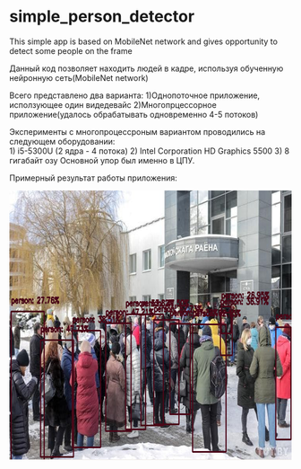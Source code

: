 # simple_person_detector
This simple app is based on MobileNet network and gives opportunity to detect some people on the frame

Данный код позволяет находить людей в кадре, используя обученную нейронную сеть(MobileNet network)

Всего представлено два варианта:
    1)Однопоточное приложение, исползующее один видедевайс
    2)Многопрцессорное приложение(удалось обрабатывать одновременно 4-5 потоков)

Эксперименты с многопроцессроным вариантом проводились на следующем оборудовании:  
    1) i5-5300U (2 ядра - 4 потока)
    2) Intel Corporation HD Graphics 5500
    3) 8 гигабайт озу
Основной упор был именно в ЦПУ.

Примерный результат работы приложения:

<p align="center">    
<img src="https://github.com/birallex/simple_person_detector/blob/main/example.png" width="720" height="480"/>
</p>